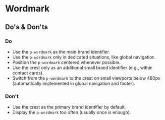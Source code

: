 # Wordmark

<TableOfContents></TableOfContents>

## Do's & Don'ts

### Do

- Use the `p-wordmark` as the main brand identifier.
- Use the `p-wordmark` only in dedicated situations, like global navigation.
- Position the `p-wordmark` centered whenever possible.
- Use the crest only as an additional small brand identifier (e.g., within contact cards).
- Switch from the `p-wordmark` to the crest on small viewports below 480px (automatically implemented in global
  navigation and footer).

### Don't

- Use the crest as the primary brand identifier by default.
- Display the `p-wordmark` too often (usually once is enough).
